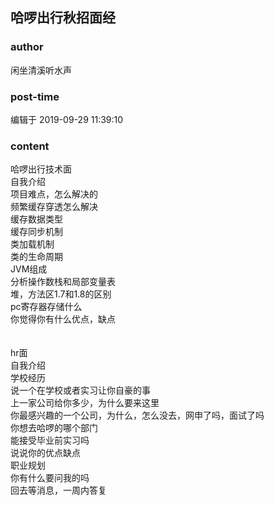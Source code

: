 ## 哈啰出行秋招面经
### author 
闲坐清溪听水声
### post-time 

编辑于  2019-09-29 11:39:10
### content 
<div class="post-topic-des nc-post-content">
 哈啰出行技术面
 <br/>
 自我介绍
 <br/>
 项目难点，怎么解决的
 <br/>
 频繁缓存穿透怎么解决
 <br/>
 缓存数据类型
 <br/>
 缓存同步机制
 <br/>
 类加载机制
 <br/>
 类的生命周期
 <br/>
 JVM组成
 <br/>
 分析操作数栈和局部变量表
 <br/>
 堆，方法区1.7和1.8的区别
 <br/>
 pc寄存器存储什么
 <br/>
 你觉得你有什么优点，缺点
 <div>
  <br/>
 </div>
 <div>
  <br/>
 </div>
 hr面
 <br/>
 自我介绍
 <br/>
 学校经历
 <br/>
 说一个在学校或者实习让你自豪的事
 <br/>
 上一家公司给你多少，为什么要来这里
 <br/>
 你最感兴趣的一个公司，为什么，怎么没去，网申了吗，面试了吗
 <br/>
 你想去哈啰的哪个部门
 <br/>
 能接受毕业前实习吗
 <br/>
 说说你的优点缺点
 <br/>
 职业规划
 <br/>
 你有什么要问我的吗
 <br/>
 回去等消息，一周内答复
</div>
